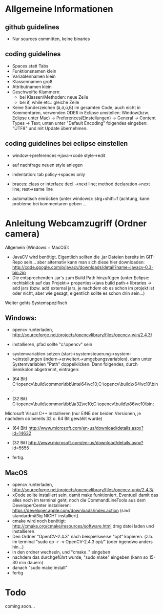 Allgemeine Informationen
========================

github guidelines
-----------------
- Nur sources committen, keine binaries

coding guidelines
-----------------

- Spaces statt Tabs
- Funktionsnamen klein
- Variablennamen klein
- Klassennamen groß
- Attributnamen klein
- Geschweifte Klammern:
	- bei Klassen/Methoden: neue Zeile
	- bei if, while etc.: gleiche Zeile
- Keine Sonderzeichen (ä,ö,ü,ß) im gesamten Code, auch nicht in Kommentaren, verwenden ODER in Eclipse umstellen: Window(bzw. Eclipse unter Mac) -> Preferences(Einstellungen) -> General -> Content Types -> Text; 
unten unter "Default Encoding" folgendes eingeben: "UTF8" und mit Update übernehmen.

coding guidelines bei eclipse einstellen
-----------------------------------------
- window->preferences->java->code style->edit
- auf nachfrage neuen style anlegen
- indentation: tab policy->spaces only
- braces: class or interface decl.->next line; method declaration->next line; rest->same line

- automatisch einrücken (unter windows): strg+shift+f
(achtung, kann probleme bei kommentaren geben ...

Anleitung Webcamzugriff (Ordner camera)
=======================================
Allgemein (Windows + MacOS):
- JavaCV wird benötigt. Eigentlich sollten die .jar Dateien bereits im GIT-Repo sein… aber alternativ kann man sich diese hier downloaden: http://code.google.com/p/javacv/downloads/detail?name=javacv-0.3-bin.zip
- Die entsprechenden .jar's zum Build Path hinzufügen (unter Eclipse: rechtsklick auf das Projekt-> properties->java build path-> libraries -> add jars (bzw. add external jars, je nachdem ob es schon im projekt ist oder nicht, aber wie gesagt, eigentlich sollte es schon drin sein…)

Weiter gehts Systemspezifisch

Windows:
--------
- opencv runterladen, http://sourceforge.net/projects/opencvlibrary/files/opencv-win/2.4.3/
- installieren, pfad sollte "c:\opencv" sein
- systemvariablen setzen (start->systemsteuerung->system->einstellungen ändern->erweitert->umgebungsvariablen), dann unter Systemvariablen "Path" doppelklicken. Dann folgendes, durch Semikolon abgetrennt, eintragen:

- (64 Bit)
C:\opencv\build\common\tbb\intel64\vc10;C:\opencv\build\x64\vc10\bin;

- (32 Bit)
C:\opencv\build\common\tbb\ia32\vc10;C:\opencv\build\x86\vc10\bin;

Microsoft Visual C++ installieren (nur EINE der beiden Versionen, je nachdem ob bereits 32 o. 64 Bit gewählt wurde)

- (64 Bit)
http://www.microsoft.com/en-us/download/details.aspx?id=14632 

- (32 Bit)
http://www.microsoft.com/en-us/download/details.aspx?id=5555

- fertig.

MacOS
-----
- opencv runterladen, http://sourceforge.net/projects/opencvlibrary/files/opencv-unix/2.4.3/
- xCode sollte installiert sein, damit make funktioniert. Eventuell damit das alles noch im terminal geht, noch die CommandLineTools aus dem DeveloperCenter installieren: https://developer.apple.com/downloads/index.action
(sind standardmäßig NICHT installiert)
- cmake wird noch benötigt: http://cmake.org/cmake/resources/software.html dmg datei laden und installieren.
- Den Ordner "OpenCV-2.4.3" nach beispielsweise "opt" kopieren. (z.b. im terminal "sudo cp -r -v OpenCV-2.4.3 opt/" (oder irgendwo anders hin…)
- in den ordner wechseln, und "cmake ." eingeben
- nachdem das durchgeführt wurde, "sudo make" eingeben (kann so 15-30 min dauern)
- danach "sudo make install"
- fertig






Todo
====
coming soon...
